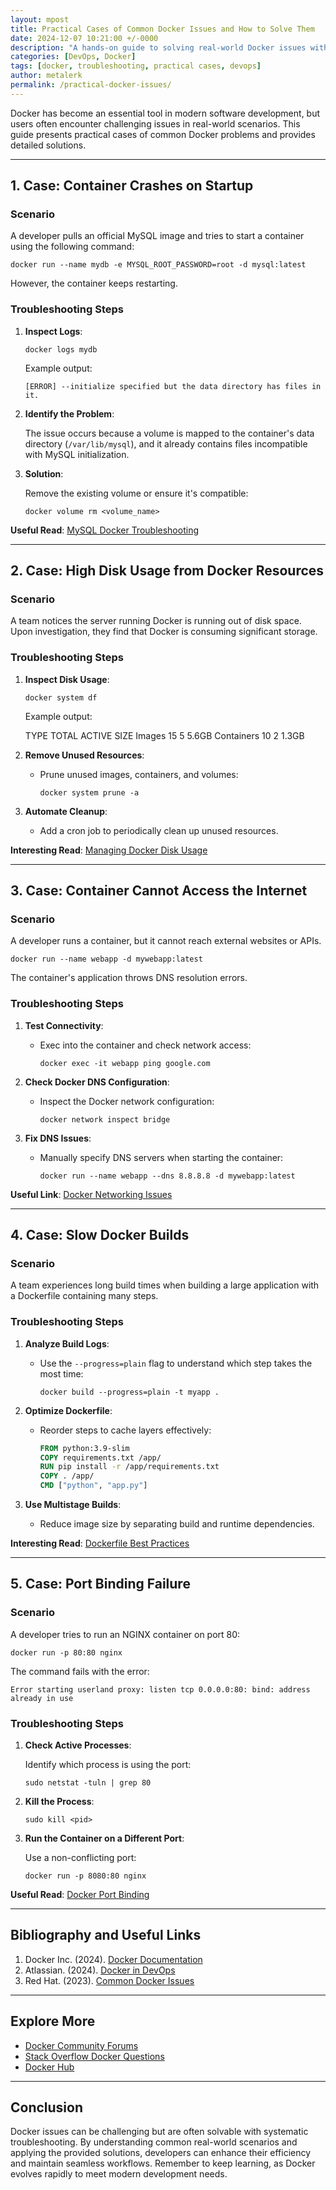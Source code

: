 ```yaml
---
layout: mpost
title: Practical Cases of Common Docker Issues and How to Solve Them
date: 2024-12-07 10:21:00 +/-0000
description: "A hands-on guide to solving real-world Docker issues with step-by-step troubleshooting examples."
categories: [DevOps, Docker]
tags: [docker, troubleshooting, practical cases, devops]
author: metalerk
permalink: /practical-docker-issues/
---
```


Docker has become an essential tool in modern software development, but users often encounter challenging issues in real-world scenarios. This guide presents practical cases of common Docker problems and provides detailed solutions.

---

## 1. Case: Container Crashes on Startup

### Scenario
A developer pulls an official MySQL image and tries to start a container using the following command:

   `docker run --name mydb -e MYSQL_ROOT_PASSWORD=root -d mysql:latest`

However, the container keeps restarting.

### Troubleshooting Steps
1. **Inspect Logs**:
   
   `docker logs mydb`
   
   Example output:
   
   `[ERROR] --initialize specified but the data directory has files in it.`

2. **Identify the Problem**:

   The issue occurs because a volume is mapped to the container's data directory (`/var/lib/mysql`), and it already contains files incompatible with MySQL initialization.

3. **Solution**:

   Remove the existing volume or ensure it's compatible:

     `docker volume rm <volume_name>`

**Useful Read**: [MySQL Docker Troubleshooting](https://hub.docker.com/_/mysql)

---

## 2. Case: High Disk Usage from Docker Resources

### Scenario
A team notices the server running Docker is running out of disk space. Upon investigation, they find that Docker is consuming significant storage.

### Troubleshooting Steps
1. **Inspect Disk Usage**:
   
   `docker system df`

   Example output:
   
   </code></pre>
   TYPE          TOTAL     ACTIVE      SIZE
   Images        15        5          5.6GB
   Containers    10        2          1.3GB
   </code></pre>
2. **Remove Unused Resources**:
   
   - Prune unused images, containers, and volumes:
   
     `docker system prune -a`

3. **Automate Cleanup**:
   
   - Add a cron job to periodically clean up unused resources.

**Interesting Read**: [Managing Docker Disk Usage](https://docs.docker.com/config/pruning/)

---

## 3. Case: Container Cannot Access the Internet

### Scenario

A developer runs a container, but it cannot reach external websites or APIs.

`docker run --name webapp -d mywebapp:latest`

The container's application throws DNS resolution errors.

### Troubleshooting Steps

1. **Test Connectivity**:

   - Exec into the container and check network access:

     `docker exec -it webapp ping google.com`

2. **Check Docker DNS Configuration**:

   - Inspect the Docker network configuration:

     `docker network inspect bridge`

3. **Fix DNS Issues**:
   
   - Manually specify DNS servers when starting the container:
   
     `docker run --name webapp --dns 8.8.8.8 -d mywebapp:latest`

**Useful Link**: [Docker Networking Issues](https://docs.docker.com/network/)

---

## 4. Case: Slow Docker Builds

### Scenario

A team experiences long build times when building a large application with a Dockerfile containing many steps.

### Troubleshooting Steps

1. **Analyze Build Logs**:

   - Use the `--progress=plain` flag to understand which step takes the most time:

     `docker build --progress=plain -t myapp .`

2. **Optimize Dockerfile**:
   
   - Reorder steps to cache layers effectively:
   
     ```dockerfile
     FROM python:3.9-slim
     COPY requirements.txt /app/
     RUN pip install -r /app/requirements.txt
     COPY . /app/
     CMD ["python", "app.py"]
     ```
3. **Use Multistage Builds**:
   
   - Reduce image size by separating build and runtime dependencies.

**Interesting Read**: [Dockerfile Best Practices](https://docs.docker.com/develop/develop-images/dockerfile_best-practices/)

---

## 5. Case: Port Binding Failure

### Scenario
A developer tries to run an NGINX container on port 80:

`docker run -p 80:80 nginx`

The command fails with the error:

`Error starting userland proxy: listen tcp 0.0.0.0:80: bind: address already in use`

### Troubleshooting Steps

1. **Check Active Processes**:

   Identify which process is using the port:

     `sudo netstat -tuln | grep 80`

2. **Kill the Process**:

   `sudo kill <pid>`

3. **Run the Container on a Different Port**:
   
   Use a non-conflicting port:
   
     `docker run -p 8080:80 nginx`

**Useful Read**: [Docker Port Binding](https://docs.docker.com/config/containers/container-networking/)

---

## Bibliography and Useful Links

1. Docker Inc. (2024). [Docker Documentation](https://docs.docker.com/)
2. Atlassian. (2024). [Docker in DevOps](https://www.atlassian.com/devops/tools/docker)
3. Red Hat. (2023). [Common Docker Issues](https://www.redhat.com/en/topics/containers/what-is-docker)

---

## Explore More

- [Docker Community Forums](https://forums.docker.com/)
- [Stack Overflow Docker Questions](https://stackoverflow.com/questions/tagged/docker)
- [Docker Hub](https://hub.docker.com/)

---

## Conclusion

Docker issues can be challenging but are often solvable with systematic troubleshooting. By understanding common real-world scenarios and applying the provided solutions, developers can enhance their efficiency and maintain seamless workflows. Remember to keep learning, as Docker evolves rapidly to meet modern development needs.
